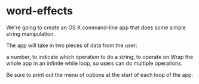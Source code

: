 # word-effects
We're going to create an OS X command-line app that does some simple string manipulation.

The app will take in two pieces of data from the user:

a number, to indicate which operation to do
a string, to operate on
Wrap the whole app in an infinite while loop, so users can do multiple operations.

Be sure to print out the menu of options at the start of each loop of the app.
